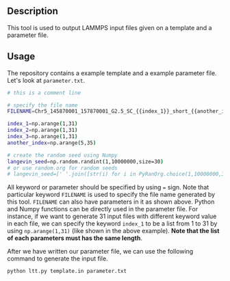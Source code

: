 ## Description

This tool is used to output LAMMPS input files given on a template and a parameter file.

## Usage

The repository contains a example template and a example parameter file. Let's look at `parameter.txt`.

```bash
# this is a comment line

# specify the file name
FILENAME=Chr5_145870001_157870001_G2.5_SC_{{index_1}}_short_{{another_index}}.in

index_1=np.arange(1,31)
index_2=np.arange(1,31)
index_3=np.arange(1,31)
another_index=np.arange(5,35)

# create the random seed using Numpy
langevin_seed=np.random.randint(1,10000000,size=30)
# or use random.org for random seeds
# langevin_seed=[' '.join([str(i) for i in PyRanOrg.choice(1,10000000,30)])]
```

All keyword or parameter should be specified by using `=` sign. Note that particular keyword `FILENAME` is used to specify the file name generated by this tool. `FILENAME` can also have parameters in it as shown above. Python and Numpy functions can be directly used in the parameter file. For instance, if we want to generate 31 input files with different keyword value in each file, we can specify the keyword `index_1` to be a list from 1 to 31 by using `np.arange(1,31)` (like shown in the above example). **Note that the list of each parameters must has the same length**. 

After we have written our parameter file, we can use the following command to generate the input file.

```bash
python ltt.py template.in parameter.txt
```
